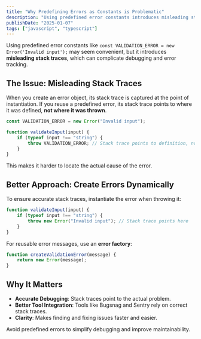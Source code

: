 ```yaml
---
title: "Why Predefining Errors as Constants is Problematic"
description: "Using predefined error constants introduces misleading stack traces, which can complicate debugging and error tracking."
publishDate: "2025-01-07"
tags: ["javascript", "typescript"]
---
```


Using predefined error constants like `const VALIDATION_ERROR = new Error('Invalid input');` may seem convenient, but it introduces **misleading stack traces**, which can complicate debugging and error tracking.

## The Issue: Misleading Stack Traces

When you create an error object, its stack trace is captured at the point of instantiation. If you reuse a predefined error, its stack trace points to where it was defined, **not where it was thrown**.

```javascript
const VALIDATION_ERROR = new Error("Invalid input");

function validateInput(input) {
	if (typeof input !== "string") {
		throw VALIDATION_ERROR; // Stack trace points to definition, not here
	}
}
```

This makes it harder to locate the actual cause of the error.

## Better Approach: Create Errors Dynamically

To ensure accurate stack traces, instantiate the error when throwing it:

```javascript
function validateInput(input) {
	if (typeof input !== "string") {
		throw new Error("Invalid input"); // Stack trace points here
	}
}
```

For reusable error messages, use an **error factory**:

```javascript
function createValidationError(message) {
	return new Error(message);
}
```

## Why It Matters

- **Accurate Debugging**: Stack traces point to the actual problem.
- **Better Tool Integration**: Tools like Bugsnag and Sentry rely on correct stack traces.
- **Clarity**: Makes finding and fixing issues faster and easier.

Avoid predefined errors to simplify debugging and improve maintainability.
